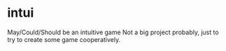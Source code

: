 # intui
May/Could/Should be an intuitive game
Not a big project probably, just to try to create some game cooperatively.
